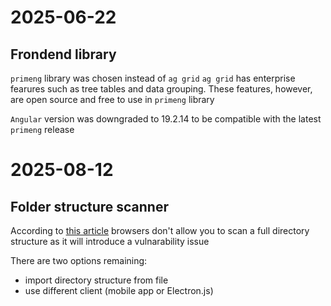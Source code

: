 # 2025-06-22

## Frondend library

`primeng` library was chosen instead of `ag grid`
`ag grid` has enterprise fearures such as tree tables and data grouping. These features, however, are open source and free to use in `primeng` library

`Angular` version was downgraded to 19.2.14 to be compatible with the latest `primeng` release

# 2025-08-12

## Folder structure scanner

According to [this article](https://web.dev/articles/read-files) browsers don't allow you to scan a full directory structure as it will introduce a vulnarability issue

There are two options remaining:

- import directory structure from file
- use different client (mobile app or Electron.js)
